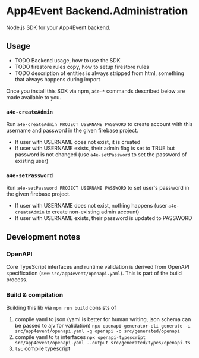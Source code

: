 # App4Event Backend.Administration

Node.js SDK for your App4Event backend.

## Usage

- TODO Backend usage, how to use the SDK
- TODO firestore rules copy, how to setup firestore rules
- TODO description of entities is always stripped from html, something that always happens during import

Once you install this SDK via npm, `a4e-*` commands described below are made available to you.

### `a4e-createAdmin`

Run `a4e-createAdmin PROJECT USERNAME PASSWORD` to create account with this username and password in the given firebase project.

- If user with USERNAME does not exist, it is created
- If user with USERNAME exists, their admin flag is set to TRUE but password is not changed (use `a4e-setPassword` to set the password of existing user)

### `a4e-setPassword`

Run `a4e-setPassword PROJECT USERNAME PASSWORD` to set user's password in the given firebase project.

- If user with USERNAME does not exist, nothing happens (user `a4e-createAdmin` to create non-existing admin account)
- If user with USERNAME exists, their password is updated to PASSWORD

## Development notes

### OpenAPI

Core TypeScript interfaces and runtime validation is derived from OpenAPI specification (see `src/app4event/openapi.yaml`). This is part of the build process.

### Build & compilation

Building this lib via `npm run build` consists of
1. compile yaml to json (yaml is better for human writing, json schema can be passed to ajv for validation)
`npx openapi-generator-cli generate -i src/app4event/openapi.yaml -g openapi -o src/generated/openapi`
2. compile yaml to ts interfaces
`npx openapi-typescript src/app4event/openapi.yaml --output src/generated/types/openapi.ts`
3. `tsc` compile typescript
